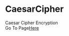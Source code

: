 # CaesarCipher
Caesar Cipher Encryption <br>
Go To Page<a href="https://assoli99.github.io/CaesarCipher/">Here</a>

